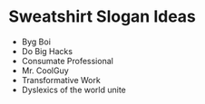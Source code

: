 # Sweatshirt Slogan Ideas

- Byg Boi
- Do Big Hacks
- Consumate Professional
- Mr. CoolGuy
- Transformative Work
- Dyslexics of the world unite
